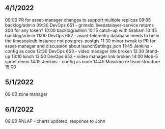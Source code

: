 4/1/2022
--------
09:00 PR for asset-manager changes to support multiple replicas
09:05 backlog/admin
09:30 DevOps 651 - grimaldi livedatalayer-service returns 200 for any token?
10:00 backlog/admin
10:15 catch-up with Graham
10:45 backlog/admin
11:00 DevOps 652 - asset-telemetry database needs to be in the timescaledb instance not postgres-postgis
11:30 minor tweak to PR for asset-manager and discussion about launchSettings.json
11:45 Jenkins - config as code
12:30 DevOps 653 - video manager link broken
12:30 Stand-up
13:10 lunch
13:50 DevOps 653 - video manager link broken
14:00 Mob-5 sprint demo
14:15 Jenkins - config as code
14:45 Massimo re team structure
15:00 

5/1/2022
--------
09:00 zone manager

6/1/2022
--------
09:00 RNLAF - charts updated, response to John